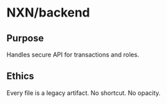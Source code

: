 # NXN/backend

## Purpose
Handles secure API for transactions and roles.

## Ethics
Every file is a legacy artifact. No shortcut. No opacity.
